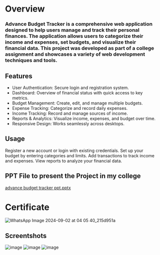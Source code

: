 # Overview
### Advance Budget Tracker is a comprehensive web application designed to help users manage and track their personal finances. The application allows users to categorize their income and expenses, set budgets, and visualize their financial data. This project was developed as part of a college assignment and showcases a variety of web development techniques and tools.

## Features
- User Authentication: Secure login and registration system.
- Dashboard: Overview of financial status with quick access to key metrics.
- Budget Management: Create, edit, and manage multiple budgets.
- Expense Tracking: Categorize and record daily expenses.
- Income Tracking: Record and manage sources of income.
- Reports & Analytics: Visualize income, expenses, and budget over time.
- Responsive Design: Works seamlessly across desktops.

## Usage
Register a new account or login with existing credentials.
Set up your budget by entering categories and limits.
Add transactions to track income and expenses.
View reports to analyze your financial data.

## PPT File to present the Project in my college

[advance budget tracker  ppt.pptx](https://github.com/user-attachments/files/16830678/advance.budget.tracker.ppt.pptx)

# Certificate

![WhatsApp Image 2024-09-02 at 04 05 40_215d951a](https://github.com/user-attachments/assets/6a1c233f-ef8e-47f1-a3d0-e393b5d87b41)


## Screentshots
![image](https://github.com/user-attachments/assets/783dd5de-5ed2-4fa5-8982-549ad9732159)
![image](https://github.com/user-attachments/assets/cdaf5ea5-a236-4923-9529-7a12e53d9bac)
![image](https://github.com/user-attachments/assets/07c9d967-a357-45ed-909d-c10078abc9f9)


